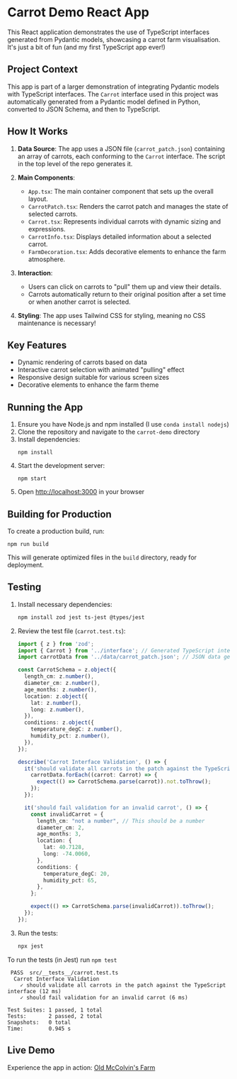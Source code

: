 # Carrot Demo React App

This React application demonstrates the use of TypeScript interfaces generated from Pydantic models,
showcasing a carrot farm visualisation. It's just a bit of fun (and my first TypeScript app ever!)

## Project Context

This app is part of a larger demonstration of integrating Pydantic models with TypeScript interfaces.
The `Carrot` interface used in this project was automatically generated from a Pydantic model defined in Python,
converted to JSON Schema, and then to TypeScript.

## How It Works

1. **Data Source**: The app uses a JSON file (`carrot_patch.json`) containing an array of carrots, each conforming to the `Carrot` interface. The script in the top level of the repo generates it.

2. **Main Components**:
   - `App.tsx`: The main container component that sets up the overall layout.
   - `CarrotPatch.tsx`: Renders the carrot patch and manages the state of selected carrots.
   - `Carrot.tsx`: Represents individual carrots with dynamic sizing and expressions.
   - `CarrotInfo.tsx`: Displays detailed information about a selected carrot.
   - `FarmDecoration.tsx`: Adds decorative elements to enhance the farm atmosphere.

3. **Interaction**:
   - Users can click on carrots to "pull" them up and view their details.
   - Carrots automatically return to their original position after a set time or when another carrot is selected.

4. **Styling**: The app uses Tailwind CSS for styling, meaning no CSS maintenance is necessary!

## Key Features

- Dynamic rendering of carrots based on data
- Interactive carrot selection with animated "pulling" effect
- Responsive design suitable for various screen sizes
- Decorative elements to enhance the farm theme

## Running the App

1. Ensure you have Node.js and npm installed (I use `conda install nodejs`)
2. Clone the repository and navigate to the `carrot-demo` directory
3. Install dependencies:
   ```
   npm install
   ```
4. Start the development server:
   ```
   npm start
   ```
5. Open [http://localhost:3000](http://localhost:3000) in your browser

## Building for Production

To create a production build, run:

```
npm run build
```

This will generate optimized files in the `build` directory, ready for deployment.

## Testing

1. Install necessary dependencies:
   ```sh
   npm install zod jest ts-jest @types/jest
   ```

2. Review the test file (`carrot.test.ts`):
   ```typescript
   import { z } from 'zod';
   import { Carrot } from '../interface'; // Generated TypeScript interface
   import carrotData from '../data/carrot_patch.json'; // JSON data generated from Pydantic
   
   const CarrotSchema = z.object({
     length_cm: z.number(),
     diameter_cm: z.number(),
     age_months: z.number(),
     location: z.object({
       lat: z.number(),
       long: z.number(),
     }),
     conditions: z.object({
       temperature_degC: z.number(),
       humidity_pct: z.number(),
     }),
   });
   
   describe('Carrot Interface Validation', () => {
     it('should validate all carrots in the patch against the TypeScript interface', () => {
       carrotData.forEach((carrot: Carrot) => {
         expect(() => CarrotSchema.parse(carrot)).not.toThrow();
       });
     });
   
     it('should fail validation for an invalid carrot', () => {
       const invalidCarrot = {
         length_cm: "not a number", // This should be a number
         diameter_cm: 2,
         age_months: 3,
         location: {
           lat: 40.7128,
           long: -74.0060,
         },
         conditions: {
           temperature_degC: 20,
           humidity_pct: 65,
         },
       };
   
       expect(() => CarrotSchema.parse(invalidCarrot)).toThrow();
     });
   });
   ```

3. Run the tests:
   ```sh
   npx jest
   ```
To run the tests (in Jest) run `npm test`

```
 PASS  src/__tests__/carrot.test.ts
  Carrot Interface Validation
    ✓ should validate all carrots in the patch against the TypeScript interface (12 ms)
    ✓ should fail validation for an invalid carrot (6 ms)

Test Suites: 1 passed, 1 total
Tests:       2 passed, 2 total
Snapshots:   0 total
Time:        0.945 s
```

## Live Demo

Experience the app in action: [Old McColvin's Farm](https://pyd2ts-demo.vercel.app/)

